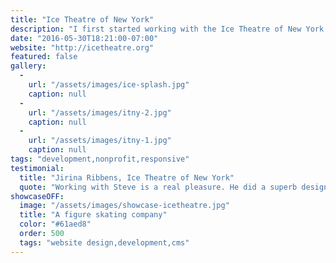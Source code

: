 ```yaml
---
title: "Ice Theatre of New York"
description: "I first started working with the Ice Theatre of New York (affectionately known as ITNY) in 2004 when I created a new website for them. 10 years later when they needed an update, they turned to me to update the design of the site and overhaul some of the content. I was able to use the same CMS that I implemented for them a decade ago, while creating a clean new responsive website with full screen video and e-commerce features."
date: "2016-05-30T18:21:00-07:00"
website: "http://icetheatre.org"
featured: false
gallery:
  -
    url: "/assets/images/ice-splash.jpg"
    caption: null
  -
    url: "/assets/images/itny-2.jpg"
    caption: null
  -
    url: "/assets/images/itny-1.jpg"
    caption: null
tags: "development,nonprofit,responsive"
testimonial:
  title: "Jirina Ribbens, Ice Theatre of New York"
  quote: "Working with Steve is a real pleasure. He did a superb design job of our website and made it easy for me to keep it updated. Steve is always swift to respond if I have questions. I highly recommend working with him."
showcaseOFF:
  image: "/assets/images/showcase-icetheatre.jpg"
  title: "A figure skating company"
  color: "#61aed8"
  order: 500
  tags: "website design,development,cms"
---
```


